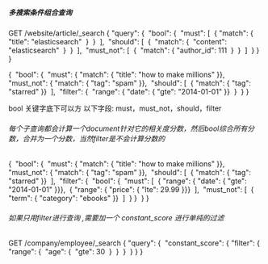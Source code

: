 ##### 多搜索条件组合查询

GET /website/article/_search
{
  "query": {
​    "bool": {
​      "must": [
​        {
​          "match": {
​            "title": "elasticsearch"
​          }
​        }
​      ],
​      "should": [
​        {
​          "match": {
​            "content": "elasticsearch"
​          }
​        }
​      ],
​      "must_not": [
​        {
​          "match": {
​            "author_id": 111
​          }
​        }
​      ]
​    }
  }
}

{
​    "bool": {
​        "must":     { "match": { "title": "how to make millions" }},
​        "must_not": { "match": { "tag":   "spam" }},
​        "should": [
​            { "match": { "tag": "starred" }}
​        ],
​        "filter": {
​          "range": { "date": { "gte": "2014-01-01" }} 
​        }
​    }
}

bool 关键字底下可以方 以下字段:
must，must_not，should，filter

###### 每个子查询都会计算一个document针对它的相关度分数，然后bool综合所有分数，合并为一个分数，当然filter是不会计算分数的

{
​    "bool": {
​        "must":     { "match": { "title": "how to make millions" }},
​        "must_not": { "match": { "tag":   "spam" }},
​        "should": [
​            { "match": { "tag": "starred" }}
​        ],
​        "filter": {
​          "bool": { 
​              "must": [
​                  { "range": { "date": { "gte": "2014-01-01" }}},
​                  { "range": { "price": { "lte": 29.99 }}}
​              ],
​              "must_not": [
​                  { "term": { "category": "ebooks" }}
​              ]
​          }
​        }
​    }
}

###### 如果只用filter进行查询 ,需要加一个 constant_score 进行单纯的过滤

GET /company/employee/_search 
{
  "query": {
​    "constant_score": {
​      "filter": {
​        "range": {
​          "age": {
​            "gte": 30
​          }
​        }
​      }
​    }
  }
}